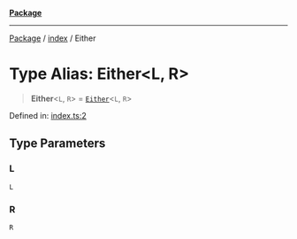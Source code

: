 [**Package**](../../README.md)

***

[Package](../../modules.md) / [index](../README.md) / Either

# Type Alias: Either\<L, R\>

> **Either**\<`L`, `R`\> = [`Either`](../../either.exports/type-aliases/Either.md)\<`L`, `R`\>

Defined in: [index.ts:2](https://github.com/AlexXanderGrib/monads-io/blob/d65e47796764202dffd7314b61c2ea9cedbb26e8/src/index.ts#L2)

## Type Parameters

### L

`L`

### R

`R`
